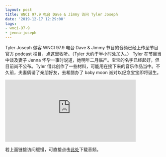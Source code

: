 ```yaml
---
layout: post
title: WNCI 97.9 电台 Dave & Jimmy 访问 Tyler Joseph
date: '2019-12-17 12:29:00'
tags:
- wnci-97-9
- jenna-joseph
---
```


Tyler Joseph 做客 WNCI 97.9 电台 Dave & Jimmy 节目的音频已经上传至节目官方 podcast 栏目，点[这里](https://www.iheart.com/podcast/139-dave-and-jimmy-27062409/episode/monday-full-show-twenty-one-pilots-tyler-joseph-in-studio-54091512)收听。（Tyler 大约于半小时处加入。） Tyler 在节目当中谈及妻子 Jenna 怀孕一事时说道，她明年二月临产。宝宝的名字已经起好，但目前尚不公布。Tyler 借此创作了一些材料，可能用在接下来的音乐作品当中。不久前，夫妻俩请了亲朋好友，去希腊办了 baby moon 派对以纪念宝宝即将诞生。

<!--kg-card-begin: html--><iframe allow="autoplay" width="420" height="200" src="https://www.iheart.com/podcast/139-dave-and-jimmy-27062409/episode/monday-full-show-twenty-one-pilots-54091512/?embed=true" frameborder="0"></iframe><!--kg-card-end: html-->

若上面链接访问缓慢，可直接点击[此处](http://post-cdn.futurimedia.com/playlist/streamon-perm/WNCI-48k-pl-505.m4a)下载音频。

